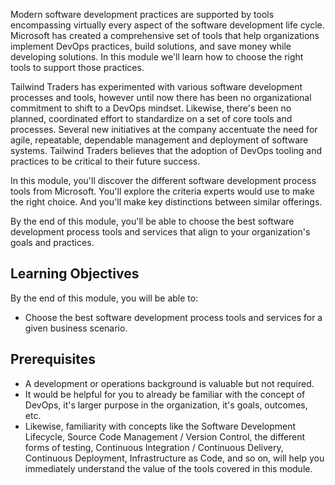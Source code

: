 Modern software development practices are supported by tools encompassing virtually every aspect of the software development life cycle. Microsoft has created a comprehensive set of tools that help organizations implement DevOps practices, build solutions, and save money while developing solutions. In this module we'll learn how to choose the right tools to support those practices.

Tailwind Traders has experimented with various software development processes and tools, however until now there has been no organizational commitment to shift to a DevOps mindset. Likewise, there's been no planned, coordinated effort to standardize on a set of core tools and processes. Several new initiatives at the company accentuate the need for agile, repeatable, dependable management and deployment of software systems. Tailwind Traders believes that the adoption of DevOps tooling and practices to be critical to their future success.

In this module, you'll discover the different software development process tools from Microsoft.  You'll explore the criteria experts would use to make the right choice.  And you'll make key distinctions between similar offerings.

By the end of this module, you'll be able to choose the best software development process tools and services that align to your organization's goals and practices.

## Learning Objectives

By the end of this module, you will be able to:

- Choose the best software development process tools and services for a given business scenario.

## Prerequisites

- A development or operations background is valuable but not required.
- It would be helpful for you to already be familiar with the concept of DevOps, it's larger purpose in the organization, it's goals, outcomes, etc.
- Likewise, familiarity with concepts like the Software Development Lifecycle, Source Code Management / Version Control, the different forms of testing, Continuous Integration / Continuous Delivery, Continuous Deployment, Infrastructure as Code, and so on, will help you immediately understand the value of the tools covered in this module.